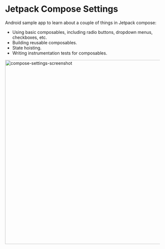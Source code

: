 # Jetpack Compose Settings

Android sample app to learn about a couple of things in Jetpack compose:
- Using basic composables, including radio buttons, dropdown menus, checkboxes, etc.
- Building reusable composables.
- State hoisting.
- Writing instrumentation tests for composables.

<img src="https://user-images.githubusercontent.com/7649257/184574790-bbeeb7b1-1b12-44f7-bceb-1a6a56cae607.png" alt="compose-settings-screenshot" height="600">
